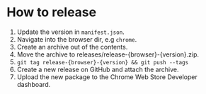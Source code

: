 # How to release

1. Update the version in `manifest.json`.
2. Navigate into the browser dir, e.g `chrome`.
3. Create an archive out of the contents.
4. Move the archive to releases/release-{browser}-{version}.zip.
5. `git tag release-{browser}-{version} && git push --tags`
6. Create a new release on GitHub and attach the archive.
7. Upload the new package to the Chrome Web Store Developer dashboard.